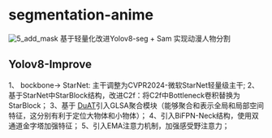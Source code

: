 # segmentation-anime

![5_add_mask](https://github.com/user-attachments/assets/4b363d9b-0cc9-4ecb-9fd7-e46b133efc24)
基于轻量化改进Yolov8-seg + Sam 实现动漫人物分割

## Yolov8-Improve
1、 bockbone-> StarNet: 主干调整为CVPR2024-微软StarNet轻量级主干;
2、基于StarNet中StarBlock结构，改进C2f：将C2f中Bottleneck卷积替换为StarBlock；
3、基于 [DuAT](https://github.com/Barrett-python/DuAT)引入GLSA聚合模块（能够聚合和表示全局和局部空间特征，这分别有利于定位大物体和小物体）；
4、引入BiFPN-Neck结构，使用双通道金字塔加强特征；
5、引入EMA注意力机制，加强感受野注意力；

